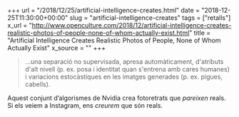 +++
url = "/2018/12/25/artificial-intelligence-creates.html"
date = "2018-12-25T11:30:00+00:00"
slug = "artificial-intelligence-creates"
tags = ["retalls"]
x_url = "http://www.openculture.com/2018/12/artificial-intelligence-creates-realistic-photos-of-people-none-of-whom-actually-exist.html"
title = "Artificial Intelligence Creates Realistic Photos of People, None of Whom Actually Exist"
x_source = ""
+++


> …una separació no supervisada, apresa automàticament, d'atributs d'alt nivell (p. ex. posa i identitat quan s'entrena amb cares humanes) i variacions estocàstiques en les imatges generades (p. ex. pigues, cabells).

Aquest conjunt d’algorismes de Nvidia crea fotoretrats que *pareixen* reals. Si els veiem a Instagram, ens *creurem* que són reals.
